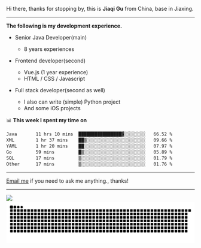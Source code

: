 Hi there, thanks for stopping by, this is **Jiaqi Gu** from China, base in Jiaxing.

---

**The following is my development experience.**

- Senior Java Developer(main)
  - 8 years experiences

- Frontend developer(second)
  - Vue.js (1 year experience)
  - HTML / CSS / Javascript
  
- Full stack developer(second as well)
  - I also can write (simple) Python project
  - And some iOS projects

📊 **This week I spent my time on**
<!--START_SECTION:waka-->

```text
Java       11 hrs 10 mins  ████████████████▓░░░░░░░░   66.52 %
XML        1 hr 37 mins    ██▒░░░░░░░░░░░░░░░░░░░░░░   09.66 %
YAML       1 hr 20 mins    ██░░░░░░░░░░░░░░░░░░░░░░░   07.97 %
Go         59 mins         █▒░░░░░░░░░░░░░░░░░░░░░░░   05.89 %
SQL        17 mins         ▒░░░░░░░░░░░░░░░░░░░░░░░░   01.79 %
Other      17 mins         ▒░░░░░░░░░░░░░░░░░░░░░░░░   01.76 %
```

<!--END_SECTION:waka-->

---

[Email me](mailto:htk2klwgr@mozmail.com?subject=Hiring_from_GitHub) if you need to ask me anything., thanks!

---

![]( https://visitor-badge.glitch.me/badge?page_id=githubgujiaqi)
![]( https://github.com/droid-Q/droid-Q/raw/output/github-contribution-grid-snake.svg#gh-dark-mode-only)
